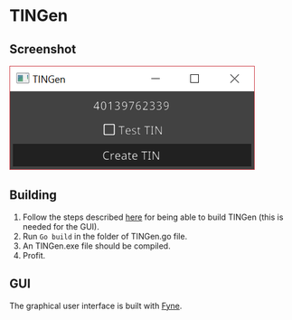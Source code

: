 # TINGen
## Screenshot
![TINGen screenshot](https://raw.githubusercontent.com/dartmann/TINGen/master/img/TINGen.PNG "Screenshot of TINGen UI")
## Building
1. Follow the steps described [here](https://github.com/fyne-io/fyne/wiki/Compiling) for being able to build TINGen (this is needed for the GUI).
2. Run `Go build` in the folder of TINGen.go file.
3. An TINGen.exe file should be compiled.
4. Profit.
## GUI
The graphical user interface is built with [Fyne](https://github.com/fyne-io/fyne).